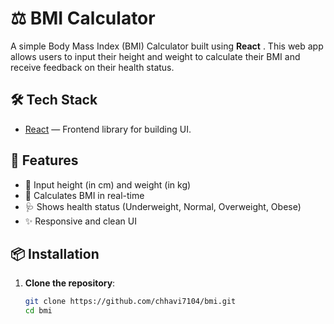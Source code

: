 # ⚖️ BMI Calculator

A simple Body Mass Index (BMI) Calculator built using **React** . This web app allows users to input their height and weight to calculate their BMI and receive feedback on their health status.

## 🛠️  Tech Stack 

- [React](https://reactjs.org/) —  Frontend library for building UI.

## 🚀 Features


- 📏 Input height (in cm) and weight (in kg)
- 🧮 Calculates BMI in real-time
- 🩺 Shows health status (Underweight, Normal, Overweight, Obese)
- ✨ Responsive and clean UI

## 📦 Installation

1. **Clone the repository**:

   ```bash
   git clone https://github.com/chhavi7104/bmi.git
   cd bmi

 














